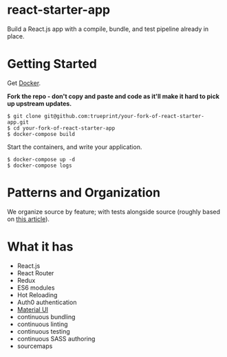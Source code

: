 # react-starter-app

Build a React.js app with a compile, bundle, and test pipeline already in place.

# Getting Started

Get [Docker](https://docs.docker.com/linux/step_one/).

**Fork the repo - don't copy and paste and code as it'll make it hard to pick up upstream updates.**

```
$ git clone git@github.com:trueprint/your-fork-of-react-starter-app.git
$ cd your-fork-of-react-starter-app
$ docker-compose build
```


Start the containers, and write your application.

```
$ docker-compose up -d
$ docker-compose logs
```


# Patterns and Organization

We organize source by feature; with tests alongside source (roughly based on [this article](http://marmelab.com/blog/2015/12/17/react-directory-structure.html)).

# What it has

- React.js
- React Router
- Redux
- ES6 modules
- Hot Reloading
- Auth0 authentication
- [Material UI](https://github.com/callemall/material-ui)
- continuous bundling
- continuous linting
- continuous testing
- continuous SASS authoring
- sourcemaps
